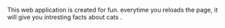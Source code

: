 This web application is created for fun. everytime you reloads the page, it will give you 
intresting facts about cats .

